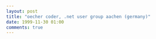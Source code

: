 ```yaml
---
layout: post
title: "oecher coder, .net user group aachen (germany)"
date: 1999-11-30 01:00
comments: true
---
```

 